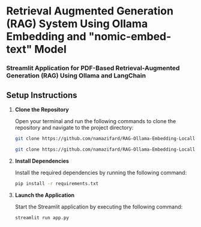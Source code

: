 
# Retrieval Augmented Generation (RAG) System Using Ollama Embedding and "nomic-embed-text" Model

### Streamlit Application for PDF-Based Retrieval-Augmented Generation (RAG) Using Ollama and LangChain

## Setup Instructions

1. **Clone the Repository**

   Open your terminal and run the following commands to clone the repository and navigate to the project directory:

   ```bash
   git clone https://github.com/namazifard/RAG-Ollama-Embedding-Locally.git
   ```
   ```bash
   git clone https://github.com/namazifard/RAG-Ollama-Embedding-Locally.git
   ```

2. **Install Dependencies**

   Install the required dependencies by running the following command:

   ```bash
   pip install -r requirements.txt
   ```

3. **Launch the Application**

   Start the Streamlit application by executing the following command:

   ```bash
   streamlit run app.py
   ```
